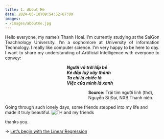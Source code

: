 ```yaml
---
title: 1. About Me
date: 2024-05-10T09:54:52-07:00
images: 
- /images/aboutme.jpg
---
```

<p style="text-align:justify">
Hello everyone, my name’s Thanh Hoai. I'm currently studying at the SaiGon Teachnology University.
I’m a sophomore at University of Information Technology.  I really like computer science. I'm very happy to be
here to day. I want to share my understanding of Artificial Intelligence with everyone to convey:
</p>

***<p style="text-align: left; padding-left: 40%"> Người vá trời lấp bể <br/> Kẻ đắp luỹ xây thành <br/> Ta chỉ là chiếc lá <br/> Việc của mình là xanh</p>***
<p style="text-align: center; padding-left: 50%"> <a style="text-decoration: none;" href="https://nhandan.vn/nha-tho-nguyen-si-dai-nguoi-nong-dan-kieu-hanh-post631275.html"><b>Source: </b></a> Trái tim người lính (thơ), Nguyễn Sĩ Đại, NXB Thanh niên. </p>

Going through such lonely days, some friends stepped into my life and made it truly beautiful.
<img src="/articles/a4.jpg" alt="TH and my friends">

thanks you.



→ [Let’s begin with the Linear Regression](/articles/linear_regression)
